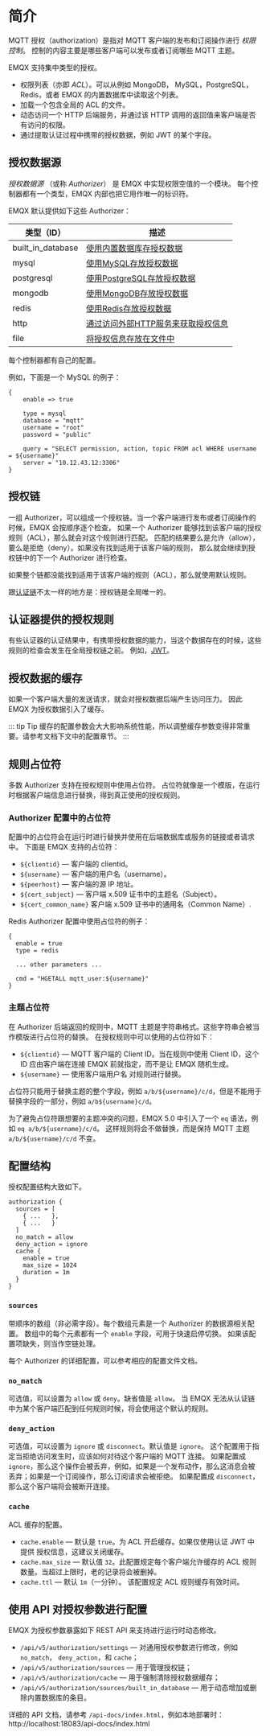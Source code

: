 # 简介

MQTT 授权（authorization）是指对 MQTT 客户端的发布和订阅操作进行 _权限控制_。
控制的内容主要是哪些客户端可以发布或者订阅哪些 MQTT 主题。

EMQX 支持集中类型的授权。
* 权限列表（亦即 _ACL_）。可以从例如 MongoDB， MySQL，PostgreSQL，Redis，或者 EMQX 的内置数据库中读取这个列表。
* 加载一个包含全局的 ACL 的文件。
* 动态访问一个 HTTP 后端服务，并通过该 HTTP 调用的返回值来客户端是否有访问的权限。
* 通过提取认证过程中携带的授权数据，例如 JWT 的某个字段。

## 授权数据源

_授权数据源_ （或称 _Authorizer_） 是 EMQX 中实现权限空值的一个模块。
每个控制器都有一个类型，EMQX 内部也把它用作唯一的标识符。

EMQX 默认提供如下这些 Authorizer：

| 类型（ID）| 描述 |
| ---- | --- |
| built_in_database  | [使用内置数据库存授权数据](./mnesia.md) |
| mysql              | [使用MySQL存放授权数据](./mysql.md) |
| postgresql         | [使用PostgreSQL存放授权数据](./postgresql.md) |
| mongodb            | [使用MongoDB存放授权数据](./mongodb.md) |
| redis              | [使用Redis存放授权数据](./redis.md) |
| http               | [通过访问外部HTTP服务来获取授权信息](./http.md) |
| file               | [将授权信息存放在文件中](./file.md) |

每个控制器都有自己的配置。

例如，下面是一个 MySQL 的例子：

```
{
    enable => true

    type = mysql
    database = "mqtt"
    username = "root"
    password = "public"

    query = "SELECT permission, action, topic FROM acl WHERE username = ${username}"
    server = "10.12.43.12:3306"
}
```

## 授权链

一组 Authorizer，可以组成一个授权链。当一个客户端进行发布或者订阅操作的时候，EMQX 会按顺序逐个检查，
如果一个 Authorizer 能够找到该客户端的授权规则（ACL），那么就会对这个规则进行匹配。
匹配的结果要么是允许（allow），要么是拒绝（deny）。如果没有找到适用于该客户端的规则，
那么就会继续到授权链中的下一个 Authorizer 进行检查。

如果整个链都没能找到适用于该客户端的规则（ACL），那么就使用默认规则。

跟[认证链](../authn/authn.md#authentication-chains)不太一样的地方是：授权链是全局唯一的。

## 认证器提供的授权规则

有些认证器的认证结果中，有携带授权数据的能力，当这个数据存在的时候，这些规则的检查会发生在全局授权链之前。
例如，[JWT](../authn/jwt.md#jwt-authorization)。

## 授权数据的缓存

如果一个客户端大量的发送请求，就会对授权数据后端产生访问压力。
因此 EMQX 为授权数据引入了缓存。

::: tip Tip
缓存的配置参数会大大影响系统性能，所以调整缓存参数变得非常重要。请参考文档下文中的配置章节。
:::

## 规则占位符

多数 Authorizer 支持在授权规则中使用占位符。
占位符就像是一个模版，在运行时根据客户端信息进行替换，得到真正使用的授权规则。

### Authorizer 配置中的占位符

配置中的占位符会在运行时进行替换并使用在后端数据库或服务的链接或者请求中。
下面是 EMQX 支持的占位符：
* `${clientid}` — 客户端的 clientid。
* `${username}` — 客户端的用户名（username）。
* `${peerhost}` — 客户端的源 IP 地址。
* `${cert_subject}` — 客户端 x.509 证书中的主题名（Subject）。
* `${cert_common_name}` 客户端 x.509 证书中的通用名（Common Name）.

Redis Authorizer 配置中使用占位符的例子：

```
{
  enable = true
  type = redis

  ... other parameters ...

  cmd = "HGETALL mqtt_user:${username}"
}
```

### 主题占位符

在 Authorizer 后端返回的规则中，MQTT 主题是字符串格式。这些字符串会被当作模版进行占位符的替换。
在授权规则中可以使用的占位符如下：

* `${clientid}` — MQTT 客户端的 Client ID。当在规则中使用 Client ID，这个 ID 应由客户端在连接 EMQX 前就指定，而不是让 EMQX 随机生成。
* `${username}` — 使用客户端用户名 对规则进行替换。

占位符只能用于替换主题的整个字段，例如 `a/b/${username}/c/d`，但是不能用于替换字段的一部分，例如 `a/b${username}c/d`。

为了避免占位符跟想要的主题冲突的问题，EMQX 5.0 中引入了一个 `eq` 语法，例如 `eq a/b/${username}/c/d`。
这样规则将会不做替换，而是保持 MQTT 主题 `a/b/${username}/c/d` 不变。

## 配置结构

授权配置结构大致如下。

```
authorization {
  sources = [
    { ...   },
    { ...   }
  ]
  no_match = allow
  deny_action = ignore
  cache {
    enable = true
    max_size = 1024
    duration = 1m
  }
}
```

### `sources`

带顺序的数组（非必需字段）。每个数组元素是一个 Authorizer 的数据源相关配置。
数组中的每个元素都有一个 `enable` 字段，可用于快速启停切换。
如果该配置项缺失，则当作空链处理。

每个 Authorizer 的详细配置，可以参考相应的配置文件文档。

### `no_match`

可选值，可以设置为 `allow` 或 `deny`。缺省值是 `allow`。
当 EMQX 无法从认证链中为某个客户端匹配到任何规则时候，将会使用这个默认的规则。

### `deny_action`

可选值，可以设置为 `ignore` 或 `disconnect`。默认值是 `ignore`。
这个配置用于指定当拒绝访问发生时，应该如何对待这个客户端的 MQTT 连接。
如果配置成 `ignore`，那么这个操作会被丢弃，例如，如果是一个发布动作，那么这消息会被丢弃；如果是一个订阅操作，那么订阅请求会被拒绝。
如果配置成 `disconnect`，那么这个客户端将会被断开连接。

### `cache`

ACL 缓存的配置。

* `cache.enable` — 默认是 `true`。为 ACL 开启缓存。如果仅使用认证 JWT 中提供 授权信息，这建议关闭缓存。
* `cache.max_size` — 默认值 `32`。此配置规定每个客户端允许缓存的 ACL 规则数量。当超过上限时，老的记录将会被删掉。
* `cache.ttl` — 默认 `1m`（一分钟）。 该配置规定 ACL 规则缓存有效时间。

## 使用 API 对授权参数进行配置

EMQX 为授权参数暴露如下 REST API 来支持进行运行时动态修改。

* `/api/v5/authorization/settings` — 对通用授权参数进行修改，例如 `no_match`， `deny_action`，和 `cache`；
* `/api/v5/authorization/sources` — 用于管理授权链；
* `/api/v5/authorization/cache` — 用于强制清除授权数据缓存；
* `/api/v5/authorization/sources/built_in_database` — 用于动态增加或删除内置数据库的条目。

详细的 API 文档，请参考 `/api-docs/index.html`，例如本地部署时：http://localhost:18083/api-docs/index.html
